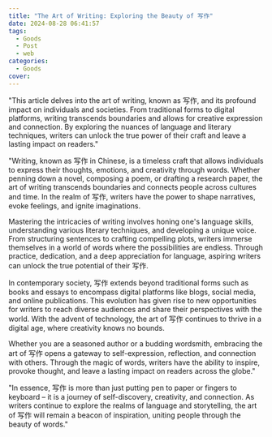 ```yaml
---
title: "The Art of Writing: Exploring the Beauty of 写作"
date: 2024-08-28 06:41:57
tags:
  - Goods
  - Post
  - web
categories:
  - Goods
cover: 
---
```


"This article delves into the art of writing, known as 写作, and its profound impact on individuals and societies. From traditional forms to digital platforms, writing transcends boundaries and allows for creative expression and connection. By exploring the nuances of language and literary techniques, writers can unlock the true power of their craft and leave a lasting impact on readers."

"Writing, known as 写作 in Chinese, is a timeless craft that allows individuals to express their thoughts, emotions, and creativity through words. Whether penning down a novel, composing a poem, or drafting a research paper, the art of writing transcends boundaries and connects people across cultures and time. In the realm of 写作, writers have the power to shape narratives, evoke feelings, and ignite imaginations.

Mastering the intricacies of writing involves honing one's language skills, understanding various literary techniques, and developing a unique voice. From structuring sentences to crafting compelling plots, writers immerse themselves in a world of words where the possibilities are endless. Through practice, dedication, and a deep appreciation for language, aspiring writers can unlock the true potential of their 写作.

In contemporary society, 写作 extends beyond traditional forms such as books and essays to encompass digital platforms like blogs, social media, and online publications. This evolution has given rise to new opportunities for writers to reach diverse audiences and share their perspectives with the world. With the advent of technology, the art of 写作 continues to thrive in a digital age, where creativity knows no bounds.

Whether you are a seasoned author or a budding wordsmith, embracing the art of 写作 opens a gateway to self-expression, reflection, and connection with others. Through the magic of words, writers have the ability to inspire, provoke thought, and leave a lasting impact on readers across the globe."

"In essence, 写作 is more than just putting pen to paper or fingers to keyboard – it is a journey of self-discovery, creativity, and connection. As writers continue to explore the realms of language and storytelling, the art of 写作 will remain a beacon of inspiration, uniting people through the beauty of words."
